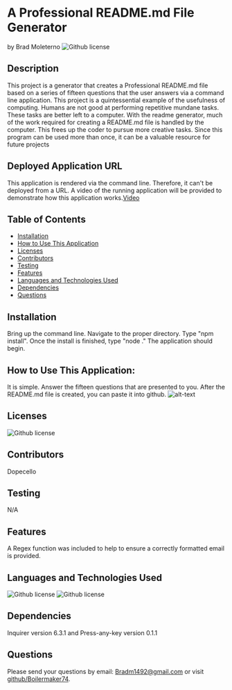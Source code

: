 # A Professional README.md File Generator  
  by Brad Moleterno    ![Github license](https://img.shields.io/badge/license-MIT-blue.svg)
## Description
This project is a generator that creates a Professional README.md file based on a series of fifteen questions that the user answers via a command line application. This project is a quintessential example of the usefulness of computing. Humans are not good at performing repetitive mundane tasks. These tasks are better left to a computer.  With the readme generator, much of the work required for creating a README.md file is handled by the computer. This frees up the coder to pursue more creative tasks. Since this program can be used more than once, it can be a valuable resource for future projects
## Deployed Application URL
This application is rendered via the command line.  Therefore, it can't be deployed from a URL. A video of the running application will be provided to demonstrate how this application works.[Video](https://drive.google.com/file/d/1saX8SjTBGk0soKa8sXAru-rAr1_u7z-O/view)
## Table of Contents
* [Installation](#installation)
* [How to Use This Application](#how-to-use-this-application)
* [Licenses](#Licenses)
* [Contributors](#contributors)
* [Testing](#testing)
* [Features](#features)
* [Languages and Technologies Used](#languages-and-technologies-used)
* [Dependencies](#dependencies)
* [Questions](#questions)

## Installation
Bring up the command line. Navigate to the proper directory. Type "npm install". Once the install is finished, type "node ." The application should begin.
## How to Use This Application:
It is simple.  Answer the fifteen questions that are presented to you. After the README.md file is created, you can paste it into github. 
![alt-text](assets/images/Screenshot (52)) 

## Licenses
![Github license](https://img.shields.io/badge/license-MIT-blue.svg)
## Contributors
Dopecello
## Testing
N/A
## Features
A Regex function was included to help to ensure a correctly formatted email is provided. 
## Languages and Technologies Used
![Github license](https://img.shields.io/badge/Language-HTML,JavaScript-blue.svg)
![Github license](https://img.shields.io/badge/Technology-NodeJs-blue.svg)
## Dependencies
Inquirer version 6.3.1 and Press-any-key version 0.1.1 
## Questions
Please send your questions by email:  Bradm1492@gmail.com or visit [github/Boilermaker74](https://github.com/Boilermaker74).
